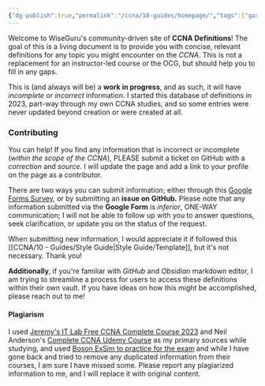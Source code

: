 ```yaml
---
{"dg-publish":true,"permalink":"/ccna/10-guides/homepage/","tags":["gardenEntry"]}
---
```


Welcome to WiseGuru's community-driven site of **CCNA Definitions**! The goal of this is a living document is to provide you with concise, relevant definitions for any topic you might encounter on the *CCNA*. This is not a replacement for an instructor-led course or the OCG, but should help you to fill in any gaps.

This is (and always will be) a **work in progress**, and as such, it will have *incomplete* or *incorrect* information. I started this database of definitions in 2023, part-way through my own CCNA studies, and so some entries were never updated beyond creation or were created at all.

### Contributing

You can help! If you find any information that is incorrect or incomplete (*within the scope of the CCNA*), PLEASE submit a ticket on GitHub with a *correction* and *source*. I will update the page and add a link to your profile on the page as a contributor.

There are two ways you can submit information; either through this [Google Forms Survey](https://forms.gle/HmYY8zjdgzJQFiWr5), or by submitting an **issue on GitHub.**
Please note that any information submitted via the **Google Form** is *inferior*, ONE-WAY communication; I will not be able to follow up with you to answer questions, seek clarification, or update you on the status of the request.

When submitting new information, I would appreciate it if followed this [[CCNA/10 - Guides/Style Guide\|Style Guide/Template]], but it's not necessary. Thank you!

**Additionally**, if you're familiar with *GitHub* and *Obsidian* markdown editor, I am trying to streamline a process for users to access these definitions within their own vault. If you have ideas on how this might be accomplished, please reach out to me!

#### Plagiarism
I used [Jeremy's IT Lab Free CCNA Complete Course 2023](https://www.youtube.com/playlist?list=PLxbwE86jKRgMpuZuLBivzlM8s2Dk5lXBQ) and Neil Anderson's [Complete CCNA Udemy Course](https://www.udemy.com/course/ccna-complete/) as my primary sources while studying, and used [Boson ExSim to practice for the exam](https://exams.boson.com/exams) and while I have gone back and tried to remove any duplicated information from their courses, I am sure I have missed some. Please report any plagiarized information to me, and I will replace it with original content.

